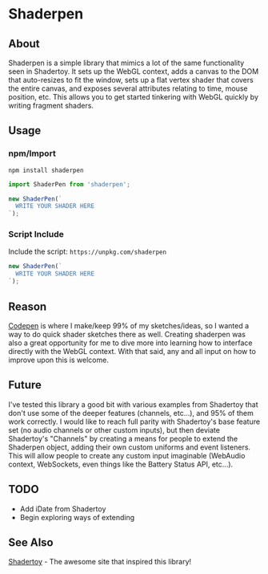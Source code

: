 # Shaderpen

## About

Shaderpen is a simple library that mimics a lot of the same functionality seen in Shadertoy. It sets up the WebGL context, adds a canvas to the DOM that auto-resizes to fit the window, sets up a flat vertex shader that covers the entire canvas, and exposes several attributes relating to time, mouse position, etc. This allows you to get started tinkering with WebGL quickly by writing fragment shaders.

## Usage

### npm/Import

`npm install shaderpen`

```javascript
import ShaderPen from 'shaderpen';

new ShaderPen(`
  WRITE YOUR SHADER HERE
`);
```

### Script Include

Include the script: `https://unpkg.com/shaderpen`

```javascript
new ShaderPen(`
  WRITE YOUR SHADER HERE
`);
```

## Reason

[Codepen](https://codepen.io/) is where I make/keep 99% of my sketches/ideas, so I wanted a way to do quick shader sketches there as well. Creating shaderpen was also a great opportunity for me to dive more into learning how to interface directly with the WebGL context. With that said, any and all input on how to improve upon this is welcome.

## Future

I've tested this library a good bit with various examples from Shadertoy that don't use some of the deeper features (channels, etc...), and 95% of them work correctly. I would like to reach full parity with Shadertoy's base feature set (no audio channels or other custom inputs), but then deviate Shadertoy's "Channels" by creating a means for people to extend the Shaderpen object, adding their own custom uniforms and event listeners. This will allow people to create any custom input imaginable (WebAudio context, WebSockets, even things like the Battery Status API, etc...).

## TODO

* Add iDate from Shadertoy
* Begin exploring ways of extending


## See Also

[Shadertoy](https://www.shadertoy.com/) - The awesome site that inspired this library!
